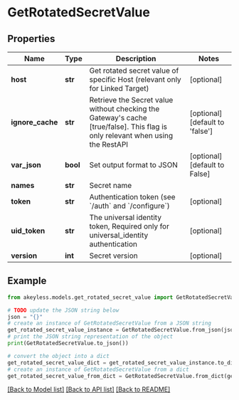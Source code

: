 # GetRotatedSecretValue


## Properties

Name | Type | Description | Notes
------------ | ------------- | ------------- | -------------
**host** | **str** | Get rotated secret value of specific Host (relevant only for Linked Target) | [optional] 
**ignore_cache** | **str** | Retrieve the Secret value without checking the Gateway&#39;s cache [true/false]. This flag is only relevant when using the RestAPI | [optional] [default to 'false']
**var_json** | **bool** | Set output format to JSON | [optional] [default to False]
**names** | **str** | Secret name | 
**token** | **str** | Authentication token (see &#x60;/auth&#x60; and &#x60;/configure&#x60;) | [optional] 
**uid_token** | **str** | The universal identity token, Required only for universal_identity authentication | [optional] 
**version** | **int** | Secret version | [optional] 

## Example

```python
from akeyless.models.get_rotated_secret_value import GetRotatedSecretValue

# TODO update the JSON string below
json = "{}"
# create an instance of GetRotatedSecretValue from a JSON string
get_rotated_secret_value_instance = GetRotatedSecretValue.from_json(json)
# print the JSON string representation of the object
print(GetRotatedSecretValue.to_json())

# convert the object into a dict
get_rotated_secret_value_dict = get_rotated_secret_value_instance.to_dict()
# create an instance of GetRotatedSecretValue from a dict
get_rotated_secret_value_from_dict = GetRotatedSecretValue.from_dict(get_rotated_secret_value_dict)
```
[[Back to Model list]](../README.md#documentation-for-models) [[Back to API list]](../README.md#documentation-for-api-endpoints) [[Back to README]](../README.md)


